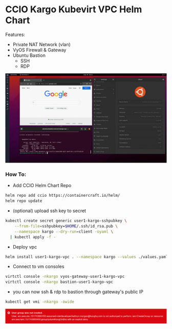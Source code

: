 # CCIO Kargo Kubevirt VPC Helm Chart
Features:
  - Private NAT Network (vlan)
  - VyOS Firewall & Gateway
  - Ubuntu Bastion    
    - SSH    
    - RDP    

![RDP](../pages/kargo-vpc-UbuntuRDP.png)

### How To:
  - Add CCIO Helm Chart Repo
```sh
helm repo add ccio https://containercraft.io/helm/
helm repo update
```
  - (optional) upload ssh key to secret
```sh
kubectl create secret generic user1-kargo-sshpubkey \
    --from-file=sshpubkey=$HOME/.ssh/id_rsa.pub \
    --namespace kargo --dry-run=client -oyaml \
  | kubectl apply -f -
```
  - Deploy vpc
```sh
helm install user1-kargo-vpc . --namespace kargo --values ./values.yaml
```
  - Connect to vm consoles
```sh
virtctl console -nkargo vyos-gateway-user1-kargo-vpc 
virtctl console -nkargo bastion-user1-kargo-vpc 
```
  - you can now ssh & rdp to bastion through gateway's public IP
```sh
kubectl get vmi -nkargo -owide
```
![vmi list](../pages/kargo-vpc-get-vmi.png)
